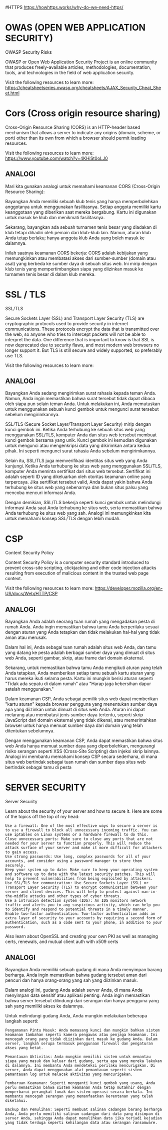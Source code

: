 #HTTPS
https://howhttps.works/why-do-we-need-https/


# OWAS (OPEN WEB APPLICATION SECURITY)
OWASP Security Risks

OWASP or Open Web Application Security Project is an online community that produces freely-available articles, methodologies, documentation, tools, and technologies in the field of web application security.

Visit the following resources to learn more:
https://cheatsheetseries.owasp.org/cheatsheets/AJAX_Security_Cheat_Sheet.html


# Cors (Cross origin resource sharing)
Cross-Origin Resource Sharing (CORS) is an HTTP-header based mechanism that allows a server to indicate any origins (domain, scheme, or port) other than its own from which a browser should permit loading resources.

Visit the following resources to learn more:
https://www.youtube.com/watch?v=4KHiSt0oLJ0

## ANALOGI
Mari kita gunakan analogi untuk memahami keamanan CORS (Cross-Origin Resource Sharing):

Bayangkan Anda memiliki sebuah klub tenis yang hanya memperbolehkan anggotanya untuk menggunakan fasilitasnya. Setiap anggota memiliki kartu keanggotaan yang diberikan saat mereka bergabung. Kartu ini digunakan untuk masuk ke klub dan menikmati fasilitasnya.

Sekarang, bayangkan ada sebuah turnamen tenis besar yang diadakan di klub tetapi dihadiri oleh pemain dari klub-klub lain. Namun, aturan klub Anda tetap berlaku; hanya anggota klub Anda yang boleh masuk ke dalamnya.

Inilah saatnya keamanan CORS bekerja: CORS adalah kebijakan yang memungkinkan atau membatasi akses dari sumber-sumber (domain atau asal) yang berbeda ke sumber daya di sebuah situs web. Ini mirip dengan klub tenis yang mempertimbangkan siapa yang diizinkan masuk ke turnamen tenis besar di dalam klub mereka.


# SSL / TLS
SSL/TLS

Secure Sockets Layer (SSL) and Transport Layer Security (TLS) are cryptographic protocols used to provide security in internet communications. These protocols encrypt the data that is transmitted over the web, so anyone who tries to intercept packets will not be able to interpret the data. One difference that is important to know is that SSL is now deprecated due to security flaws, and most modern web browsers no longer support it. But TLS is still secure and widely supported, so preferably use TLS.

Visit the following resources to learn more:

## ANALOGI
Bayangkan Anda sedang mengirimkan surat rahasia kepada teman Anda. Namun, Anda ingin memastikan bahwa surat tersebut tidak dapat dibaca oleh siapa pun selain teman Anda. Untuk melakukan ini, Anda memutuskan untuk menggunakan sebuah kunci gembok untuk mengunci surat tersebut sebelum mengirimkannya.

SSL/TLS (Secure Socket Layer/Transport Layer Security) mirip dengan kunci gembok ini. Ketika Anda terhubung ke sebuah situs web yang menggunakan SSL/TLS, komputer Anda dan situs web tersebut membuat kunci gembok bersama yang unik. Kunci gembok ini kemudian digunakan untuk mengunci atau mengenkripsi data yang dikirimkan antara kedua pihak. Ini seperti mengunci surat rahasia Anda sebelum mengirimkannya.

Selain itu, SSL/TLS juga memverifikasi identitas situs web yang Anda kunjungi. Ketika Anda terhubung ke situs web yang menggunakan SSL/TLS, komputer Anda meminta sertifikat dari situs web tersebut. Sertifikat ini adalah seperti ID yang dikeluarkan oleh otoritas keamanan online yang terpercaya. Jika sertifikat tersebut valid, Anda dapat yakin bahwa Anda terhubung ke situs web yang sebenarnya dan bukan situs palsu yang mencoba mencuri informasi Anda.

Dengan demikian, SSL/TLS bekerja seperti kunci gembok untuk melindungi informasi Anda saat Anda terhubung ke situs web, serta memastikan bahwa Anda terhubung ke situs web yang sah. Analogi ini memungkinkan kita untuk memahami konsep SSL/TLS dengan lebih mudah.


# CSP
Content Security Policy

Content Security Policy is a computer security standard introduced to prevent cross-site scripting, clickjacking and other code injection attacks resulting from execution of malicious content in the trusted web page context.

Visit the following resources to learn more:
https://developer.mozilla.org/en-US/docs/Web/HTTP/CSP



## ANALOGI
Bayangkan Anda adalah seorang tuan rumah yang mengadakan pesta di rumah Anda. Anda ingin memastikan bahwa tamu Anda berperilaku sesuai dengan aturan yang Anda tetapkan dan tidak melakukan hal-hal yang tidak aman atau merusak.

Dalam hal ini, Anda sebagai tuan rumah adalah situs web Anda, dan tamu yang datang ke pesta adalah berbagai sumber daya yang dimuat di situs web Anda, seperti gambar, skrip, atau frame dari domain eksternal.

Sekarang, untuk memastikan bahwa tamu Anda mengikuti aturan yang telah Anda tetapkan, Anda memberikan setiap tamu sebuah kartu aturan yang harus mereka ikuti selama pesta. Kartu ini mungkin berisi aturan seperti "Tidak ada sepatu di dalam rumah" atau "Harap jaga kebersihan dapur setelah menggunakan."

Dalam keamanan CSP, Anda sebagai pemilik situs web dapat memberikan "kartu aturan" kepada browser pengguna yang menentukan sumber daya apa yang diizinkan untuk dimuat di situs web Anda. Aturan ini dapat melarang atau membatasi jenis sumber daya tertentu, seperti skrip JavaScript dari domain eksternal yang tidak dikenal, atau memerintahkan browser untuk hanya memuat sumber daya dari domain yang telah ditentukan sebelumnya.

Dengan menggunakan keamanan CSP, Anda dapat memastikan bahwa situs web Anda hanya memuat sumber daya yang diperbolehkan, mengurangi risiko serangan seperti XSS (Cross-Site Scripting) dan injeksi skrip lainnya. Analogi ini membantu memahami konsep CSP secara sederhana, di mana situs web bertindak sebagai tuan rumah dan sumber daya situs web bertindak sebagai tamu di pesta


# SERVER SECURITY
Server Security

Learn about the security of your server and how to secure it. Here are some of the topics off the top of my head:

    Use a firewall: One of the most effective ways to secure a server is to use a firewall to block all unnecessary incoming traffic. You can use iptables on Linux systems or a hardware firewall to do this.
    Close unnecessary ports: Make sure to close any ports that are not needed for your server to function properly. This will reduce the attack surface of your server and make it more difficult for attackers to gain access.
    Use strong passwords: Use long, complex passwords for all of your accounts, and consider using a password manager to store them securely.
    Keep your system up to date: Make sure to keep your operating system and software up to date with the latest security patches. This will help to prevent vulnerabilities from being exploited by attackers.
    Use SSL/TLS for communication: Use Secure Sockets Layer (SSL) or Transport Layer Security (TLS) to encrypt communication between your server and client devices. This will help to protect against man-in-the-middle attacks and other types of cyber threats.
    Use a intrusion detection system (IDS): An IDS monitors network traffic and alerts you to any suspicious activity, which can help you to identify and respond to potential threats in a timely manner.
    Enable two-factor authentication: Two-factor authentication adds an extra layer of security to your accounts by requiring a second form of authentication, such as a code sent to your phone, in addition to your password.

Also learn about OpenSSL and creating your own PKI as well as managing certs, renewals, and mutual client auth with x509 certs


## ANALOGI
Bayangkan Anda memiliki sebuah gudang di mana Anda menyimpan barang berharga. Anda ingin memastikan bahwa gudang tersebut aman dari pencuri dan hanya orang-orang yang sah yang diizinkan masuk.

Dalam analogi ini, gudang Anda adalah server Anda, di mana Anda menyimpan data sensitif atau aplikasi penting. Anda ingin memastikan bahwa server tersebut dilindungi dari serangan dan hanya pengguna yang sah yang memiliki akses ke dalamnya.

Untuk melindungi gudang Anda, Anda mungkin melakukan beberapa langkah seperti:

    Pengamanan Pintu Masuk: Anda memasang kunci dan mungkin bahkan sistem keamanan tambahan seperti kamera pengawas atau penjaga keamanan. Ini mencegah orang yang tidak diizinkan dari masuk ke gudang Anda. Dalam server, langkah serupa termasuk penggunaan firewall dan pengaturan akses yang ketat.

    Pemantauan Aktivitas: Anda mungkin memiliki sistem untuk memantau siapa yang masuk dan keluar dari gudang, serta apa yang mereka lakukan di dalamnya. Ini membantu Anda mendeteksi perilaku mencurigakan. Di server, Anda dapat menggunakan alat pemantauan seperti sistem pemantauan log untuk melacak aktivitas yang mencurigakan.

    Pembaruan Keamanan: Seperti mengganti kunci gembok yang usang, Anda perlu memastikan bahwa sistem keamanan Anda tetap mutakhir dengan memperbarui perangkat lunak dan sistem operasi secara berkala. Ini membantu mencegah serangan yang memanfaatkan kerentanan yang telah diketahui.

    Backup dan Pemulihan: Seperti membuat salinan cadangan barang berharga Anda, Anda perlu memiliki salinan cadangan dari data yang disimpan di server Anda, sehingga Anda dapat memulihkan data jika terjadi kejadian yang tidak terduga seperti kehilangan data atau serangan ransomware.


